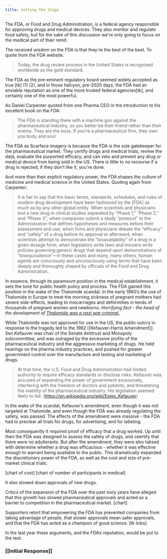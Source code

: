 ```yaml
---
title: Setting the Stage
---
```


The FDA, or Food and Drug Administration, is a federal agency responsible for approving drugs and medical devices. They also monitor and regulate food safety, but for the sake of this discussion we're only going to focus on the medical part of their remit.

The received wisdom on the FDA is that they're the best of the best. To quote from the FDA website.
> Today, the drug review process in the United States is recognized worldwide as the gold standard.

The FDA as the pre-eminent regulatory board seemed widely accepted as true [tk] (1) (2), and in those halcyon, pre-2020 days, the FDA had an enviable reputation as one of the more trusted federal agencies[tk], and certainly one of the most powerful.

As Daniel Carpenter quoted from one Pharma CEO in the introduction to his excellent book on the FDA:

> The FDA is standing there with a machine gun against the pharmaceutical industry, so you better be their friend rather than their enemy. They are the boss. If you’re a pharmaceutical firm, they own you body and soul.

The FDA as Scarface imagery is because the FDA is the sole gatekeeper for the pharmaceutical market. They certify drugs and medical trials, review the data, evaluate the purported efficacy, and can veto and prevent any drug or medical device from being sold in the US. There is little to no recourse if a drug is rejected; if they don't like it, you're done.

And more than their explicit regulatory power, the FDA shapes the culture of medicine and medical science in the United States. Quoting again from Carpenter:
> It is fair to say that the basic terms, standards, schedules, and rules of modern drug development have been fashioned by the [FDA] as much as by any other global entity. When scientists and physicians test a new drug in clinical studies separated by “Phase 1,” “Phase 2,” and “Phase 3”; when companies submit a study “protocol” to the Administration that defines hypotheses and measures before their assessment and use; when firms and physicians debate the “efficacy” and “safety” of a drug before its approval or afterward; when scientists attempt to demonstrate the “bioavailability” of a drug in a given dosage form; when legislators write laws and insurers write policies governing generic drugs that depend upon demonstrations of “bioequivalence”—in these cases and many, many others, human agents are consciously and unconsciously using terms that have been deeply and thoroughly shaped by officials of the Food and Drug Administration.

In essence, through its paramount position in the medical establishment, it sets the tone for public health policy and process.
The FDA gained this position in the wake of the Thalomide scandal. In the early 1960’s the use of Thalomide in Europe to treat the morning sickness of pregnant mothers had severe side-effects, leading to miscarriages and deformities in tends of thousands of pregnant women and newborns. 
 _Horrifying fact - the head of the development of [Thalomide was a nazi war criminal.](https://blogs.scientificamerican.com/molecules-to-medicine/from-the-holocaust-to-thalidomide-a-nazi-legacy/)_

While Thalomide was not approved for use in the US, the public outcry in response to the tragedy led to the 1962 [[Kefauver-Harris Amendment]]. Sen Kefauver was chair of the Senate Antitrust and Monopoly subcommittee, and was outraged by the excessive profits of the pharmaceutical industry and the aggressive marketing of drugs. He held hearings on the pharma industry practices, and pushed for greater government control over the manufacture and testing and marketing of drugs.
> At that time, the U.S. Food and Drug Administration had limited authority to require efficacy standards or disclose risks. Kefauver was accused of expanding the power of government excessively, interfering with the freedom of doctors and patients, and threatening the viability of the pharmaceutical industry. His legislation seemed likely to fail. (https://en.wikipedia.org/wiki/Estes_Kefauver)

In the wake of the scandal, Kefauver’s amendment, even though it was not targeted at Thalomide, and even though the FDA was already regulating the safety, was passed. The effects of the amendment were massive - the FDA had to preclear all trials for drugs, for advertising, and for labeling. 

Most consequently it required proof of efficacy that a drug worked. Up until then the FDA was designed to assess the safety of drugs, and ceertify that there were no adulterants. But after the amendment, they were also taksed with determine whether a drug was efficacious - whether it was effective enough to warrant being available to the public. This dramatically expanded the discretionary power of the FDA, as well as the cost and size of pre-market clinical trials.

[chart of cost]
[chart of number of participants in medical]

It also slowed down approvals of new drugs.

Critics of the expansion of the FDA over the past sixty years have alleged that this growth has slowed pharmaceutical approvals and acted as a barrier to competition in the pharmaceutical market.
[chart]

Supporters retort that empowering the FDA has prevented companies from taking advantage of people, that slower approvals mean safer approvals, and that the FDA has acted as a champion of good science. [tk links]

In the last year these arguments, and the FDA’s reputation, would be put to the test.

### [[Initial Response]]